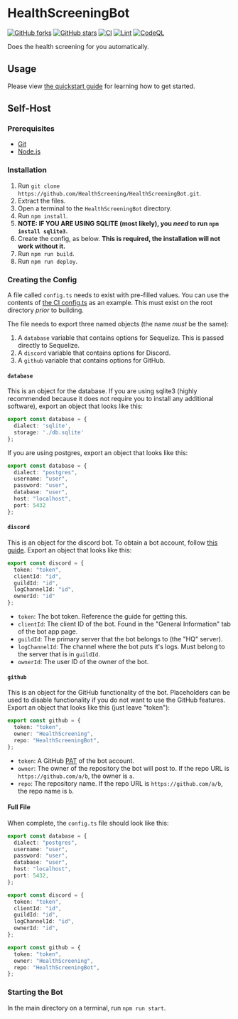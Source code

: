 # HealthScreeningBot

[![GitHub forks](https://img.shields.io/github/forks/HealthScreening/HealthScreeningBot)](https://github.com/HealthScreening/HealthScreeningBot/network)
[![GitHub stars](https://img.shields.io/github/stars/HealthScreening/HealthScreeningBot)](https://github.com/HealthScreening/HealthScreeningBot/stargazers)
[![CI](https://github.com/HealthScreening/HealthScreeningBot/actions/workflows/main.yml/badge.svg)](https://github.com/HealthScreening/HealthScreeningBot/actions/workflows/main.yml)
[![Lint](https://github.com/HealthScreening/HealthScreeningBot/actions/workflows/lint.yml/badge.svg)](https://github.com/HealthScreening/HealthScreeningBot/actions/workflows/lint.yml)
[![CodeQL](https://github.com/HealthScreening/HealthScreeningBot/actions/workflows/codeql-analysis.yml/badge.svg)](https://github.com/HealthScreening/HealthScreeningBot/actions/workflows/codeql-analysis.yml)

Does the health screening for you automatically.

## Usage

Please view [the quickstart guide](https://github.com/HealthScreening/HealthScreeningBot/blob/master/guides/quickstart.md) for learning how to get started.

## Self-Host

### Prerequisites

* [Git](https://git-scm.com/downloads)
* [Node.js](https://nodejs.org/en/download/)

### Installation

1. Run `git clone https://github.com/HealthScreening/HealthScreeningBot.git`.
2. Extract the files.
3. Open a terminal to the `HealthScreeningBot` directory.
4. Run `npm install`.
5. **NOTE: IF YOU ARE USING SQLITE (most likely), you _need_ to run `npm install sqlite3`.**
6. Create the config, as below. **This is required, the installation will not work without it.**
7. Run `npm run build`.
8. Run `npm run deploy`.

### Creating the Config

A file called `config.ts` needs to exist with pre-filled values. You can use the contents of [the CI config.ts](https://github.com/HealthScreening/HealthScreeningBot/blob/master/.github/workflows/ci.config.ts) as an example. This must exist on the root directory _prior_ to building.

The file needs to export three named objects (the name _must_ be the same):

1. A `database` variable that contains options for Sequelize. This is passed directly to Sequelize. 
2. A `discord` variable that contains options for Discord.
3. A `github` variable that contains options for GitHub.

#### `database`

This is an object for the database. If you are using sqlite3 (highly recommended because it does not require you to install any additional software), export an object that looks like this:

```typescript
export const database = {
  dialect: 'sqlite',
  storage: './db.sqlite'
};
```

If you are using postgres, export an object that looks like this:

```typescript
export const database = {
  dialect: "postgres",
  username: "user",
  password: "user",
  database: "user",
  host: "localhost",
  port: 5432
};
```

#### `discord`

This is an object for the discord bot. To obtain a bot account, follow [this guide](https://discordpy.readthedocs.io/en/stable/discord.html). Export an object that looks like this:

```typescript
export const discord = {
  token: "token",
  clientId: "id",
  guildId: "id",
  logChannelId: "id",
  ownerId: "id"
};
```

* `token`: The bot token. Reference the guide for getting this.
* `clientId`: The client ID of the bot. Found in the "General Information" tab of the bot app page.
* `guildId`: The primary server that the bot belongs to (the "HQ" server).
* `logChannelId`: The channel where the bot puts it's logs. Must belong to the server that is in `guildId`.
* `ownerId`: The user ID of the owner of the bot.

#### `github`

This is an object for the GitHub functionality of the bot. Placeholders can be used to disable functionality if you do not want to use the GitHub features. Export an object that looks like this (just leave "token"):

```typescript
export const github = {
  token: "token",
  owner: "HealthScreening",
  repo: "HealthScreeningBot",
};
```

* `token`: A GitHub [PAT](https://docs.github.com/en/authentication/keeping-your-account-and-data-secure/creating-a-personal-access-token) of the bot account.
* `owner`: The owner of the repository the bot will post to. If the repo URL is `https://github.com/a/b`, the owner is `a`.
* `repo`: The repository name. If the repo URL is `https://github.com/a/b`, the repo name is `b`.

#### Full File

When complete, the `config.ts` file should look like this:

```typescript
export const database = {
  dialect: "postgres",
  username: "user",
  password: "user",
  database: "user",
  host: "localhost",
  port: 5432,
};

export const discord = {
  token: "token",
  clientId: "id",
  guildId: "id",
  logChannelId: "id",
  ownerId: "id",
};

export const github = {
  token: "token",
  owner: "HealthScreening",
  repo: "HealthScreeningBot",
};
```

### Starting the Bot

In the main directory on a terminal, run `npm run start`.
